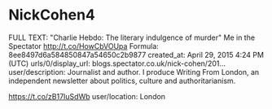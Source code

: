 # NickCohen4

FULL TEXT: "Charlie Hebdo: The literary indulgence of murder" Me in the Spectator  http://t.co/HowCbVOUpa
Formula: 8ee8497d6a584850847a54650c2b9877
created_at: April 29, 2015 4:24 PM (UTC)
urls/0/display_url: blogs.spectator.co.uk/nick-cohen/201…
user/description: Journalist and author.
I produce Writing From London, an independent newsletter about politics, culture and authoritarianism.

https://t.co/zB17IuSdWb
user/location: London
